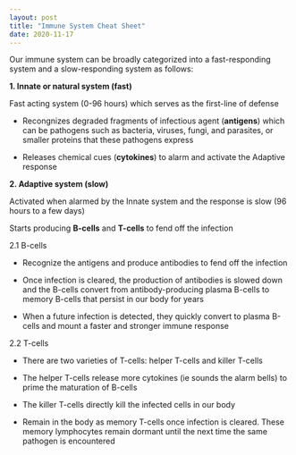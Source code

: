 ```yaml
---
layout: post
title: "Immune System Cheat Sheet"
date: 2020-11-17
---
```


Our immune system can be broadly categorized into a fast-responding system and a slow-responding system as follows:

**1. Innate or natural system (fast)**

Fast acting system (0-96 hours) which serves as the first-line of defense
* Recongnizes degraded fragments of infectious agent (**antigens**) which can be pathogens such as bacteria, viruses, fungi, and parasites, or smaller proteins that these pathogens express

* Releases chemical cues (**cytokines**) to alarm and activate the Adaptive response

    
**2. Adaptive system (slow)**

Activated when alarmed by the Innate system and the response is slow (96 hours to a few days)

Starts producing **B-cells** and **T-cells** to fend off the infection

2.1 B-cells

* Recognize the antigens and produce antibodies to fend off the infection

* Once infection is cleared, the production of antibodies is slowed down and the B-cells convert from antibody-producing plasma B-cells to memory B-cells that persist in our body for years

* When a future infection is detected, they quickly convert to plasma B-cells and mount a faster and stronger immune response
    
2.2 T-cells

* There are two varieties of T-cells: helper T-cells and killer T-cells

* The helper T-cells release more cytokines (ie sounds the alarm bells) to prime the maturation of B-cells

* The killer T-cells directly kill the infected cells in our body

* Remain in the body as memory T-cells once infection is cleared. These memory lymphocytes remain dormant until the next time the same pathogen is encountered
